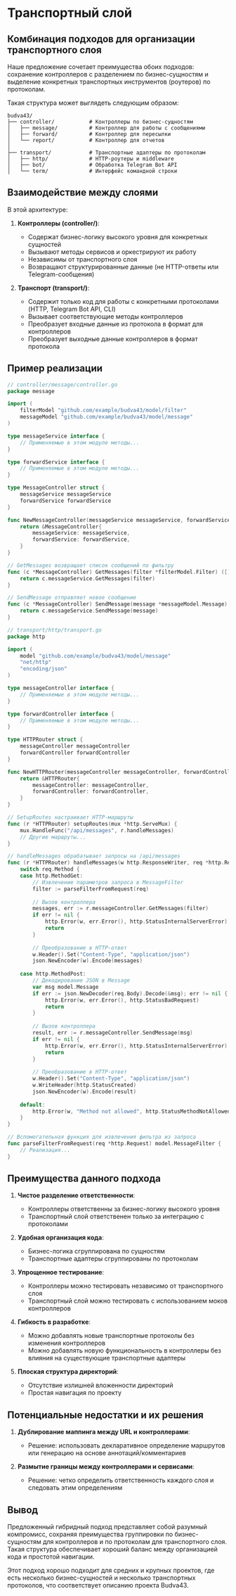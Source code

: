 # Транспортный слой

## Комбинация подходов для организации транспортного слоя

Наше предложение сочетает преимущества обоих подходов: сохранение контроллеров с разделением по бизнес-сущностям и выделение конкретных транспортных инструментов (роутеров) по протоколам.

Такая структура может выглядеть следующим образом:

```
budva43/
├── controller/           # Контроллеры по бизнес-сущностям
│   ├── message/          # Контроллер для работы с сообщениями
│   ├── forward/          # Контроллер для пересылки
│   └── report/           # Контроллер для отчетов
│
├── transport/            # Транспортные адаптеры по протоколам
│   ├── http/             # HTTP-роутеры и middleware
│   ├── bot/              # Обработка Telegram Bot API
│   └── term/             # Интерфейс командной строки
```

## Взаимодействие между слоями

В этой архитектуре:

1. **Контроллеры (controller/)**:
   - Содержат бизнес-логику высокого уровня для конкретных сущностей
   - Вызывают методы сервисов и оркестрируют их работу
   - Независимы от транспортного слоя
   - Возвращают структурированные данные (не HTTP-ответы или Telegram-сообщения)

2. **Транспорт (transport/)**:
   - Содержит только код для работы с конкретными протоколами (HTTP, Telegram Bot API, CLI)
   - Вызывает соответствующие методы контроллеров
   - Преобразует входные данные из протокола в формат для контроллеров
   - Преобразует выходные данные контроллеров в формат протокола

## Пример реализации

```go
// controller/message/controller.go
package message

import (
    filterModel "github.com/example/budva43/model/filter"
    messageModel "github.com/example/budva43/model/message"
)

type messageService interface {
    // Применяемые в этом модуле методы...
}

type forwardService interface {
    // Применяемые в этом модуле методы...
}

type MessageController struct {
    messageService messageService
    forwardService forwardService
}

func NewMessageController(messageService messageService, forwardService forwardService) *MessageController {
    return &MessageController{
        messageService: messageService,
        forwardService: forwardService,
    }
}

// GetMessages возвращает список сообщений по фильтру
func (c *MessageController) GetMessages(filter *filterModel.Filter) ([]*messageModel.Message, error) {
    return c.messageService.GetMessages(filter)
}

// SendMessage отправляет новое сообщение
func (c *MessageController) SendMessage(message *messageModel.Message) (*messageModel.Message, error) {
    return c.messageService.SendMessage(message)
}

// transport/http/transport.go
package http

import (
    model "github.com/example/budva43/model/message"
    "net/http"
    "encoding/json"
)

type messageController interface {
    // Применяемые в этом модуле методы...
}

type forwardController interface {
    // Применяемые в этом модуле методы...    
}

type HTTPRouter struct {
    messageController messageController
    forwardController forwardController
}

func NewHTTPRouter(messageController messageController, forwardController forwardController) *HTTPRouter {
    return &HTTPRouter{
        messageController: messageController,
        forwardController: forwardController,
    }
}

// SetupRoutes настраивает HTTP-маршруты
func (r *HTTPRouter) setupRoutes(mux *http.ServeMux) {
    mux.HandleFunc("/api/messages", r.handleMessages)
    // Другие маршруты...
}

// handleMessages обрабатывает запросы на /api/messages
func (r *HTTPRouter) handleMessages(w http.ResponseWriter, req *http.Request) {
    switch req.Method {
    case http.MethodGet:
        // Извлечение параметров запроса в MessageFilter
        filter := parseFilterFromRequest(req)
        
        // Вызов контроллера
        messages, err := r.messageController.GetMessages(filter)
        if err != nil {
            http.Error(w, err.Error(), http.StatusInternalServerError)
            return
        }
        
        // Преобразование в HTTP-ответ
        w.Header().Set("Content-Type", "application/json")
        json.NewEncoder(w).Encode(messages)
        
    case http.MethodPost:
        // Декодирование JSON в Message
        var msg model.Message
        if err := json.NewDecoder(req.Body).Decode(&msg); err != nil {
            http.Error(w, err.Error(), http.StatusBadRequest)
            return
        }
        
        // Вызов контроллера
        result, err := r.messageController.SendMessage(msg)
        if err != nil {
            http.Error(w, err.Error(), http.StatusInternalServerError)
            return
        }
        
        // Преобразование в HTTP-ответ
        w.Header().Set("Content-Type", "application/json")
        w.WriteHeader(http.StatusCreated)
        json.NewEncoder(w).Encode(result)
        
    default:
        http.Error(w, "Method not allowed", http.StatusMethodNotAllowed)
    }
}

// Вспомогательная функция для извлечения фильтра из запроса
func parseFilterFromRequest(req *http.Request) model.MessageFilter {
    // Реализация...
}
```

## Преимущества данного подхода

1. **Чистое разделение ответственности**:
   - Контроллеры ответственны за бизнес-логику высокого уровня
   - Транспортный слой ответственен только за интеграцию с протоколами

2. **Удобная организация кода**:
   - Бизнес-логика сгруппирована по сущностям
   - Транспортные адаптеры сгруппированы по протоколам

3. **Упрощенное тестирование**:
   - Контроллеры можно тестировать независимо от транспортного слоя
   - Транспортный слой можно тестировать с использованием моков контроллеров

4. **Гибкость в разработке**:
   - Можно добавлять новые транспортные протоколы без изменения контроллеров
   - Можно добавлять новую функциональность в контроллеры без влияния на существующие транспортные адаптеры

5. **Плоская структура директорий**:
   - Отсутствие излишней вложенности директорий
   - Простая навигация по проекту

## Потенциальные недостатки и их решения

1. **Дублирование маппинга между URL и контроллерами**:
   - Решение: использовать декларативное определение маршрутов или генерацию на основе аннотаций/комментариев

2. **Размытие границы между контроллерами и сервисами**:
   - Решение: четко определить ответственность каждого слоя и следовать этим определениям

## Вывод

Предложенный гибридный подход представляет собой разумный компромисс, сохраняя преимущества группировки по бизнес-сущностям для контроллеров и по протоколам для транспортного слоя. Такая структура обеспечивает хороший баланс между организацией кода и простотой навигации.

Этот подход хорошо подходит для средних и крупных проектов, где есть несколько бизнес-сущностей и несколько транспортных протоколов, что соответствует описанию проекта Budva43.
